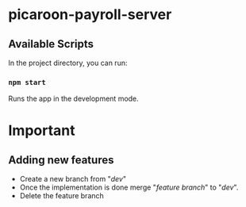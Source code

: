 # picaroon-payroll-server


## Available Scripts

In the project directory, you can run:

### `npm start`

Runs the app in the development mode.

# Important

## Adding new features
* Create a new branch from "_dev_"
* Once the implementation is done merge "_feature branch_" to "_dev_".
* Delete the feature branch

